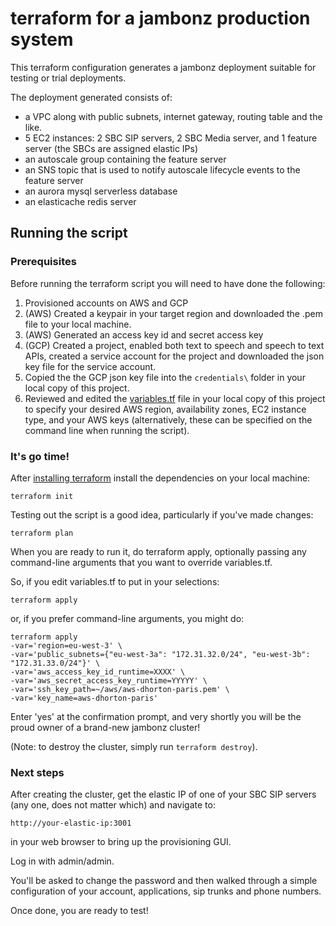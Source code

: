 # terraform for a jambonz production system

This terraform configuration generates a jambonz deployment suitable for testing or trial deployments.

The deployment generated consists of:

- a VPC along with public subnets, internet gateway, routing table and the like.
- 5 EC2 instances: 2 SBC SIP servers, 2 SBC Media server, and 1 feature server (the SBCs are assigned elastic IPs)
- an autoscale group containing the feature server
- an SNS topic that is used to notify autoscale lifecycle events to the feature server
- an aurora mysql serverless database
- an elasticache redis server

## Running the script

### Prerequisites

Before running the terraform script you will need to have done the following:

1. Provisioned accounts on AWS and GCP
1. (AWS) Created a keypair in your target region and downloaded the .pem file to your local machine.
1. (AWS) Generated an access key id and secret access key
1. (GCP) Created a project, enabled both text to speech and speech to text APIs, created a service account for the project and downloaded the json key file for the service account.
1. Copied the the GCP json key file into the `credentials\` folder in your local copy of this project.
1. Reviewed and edited the [variables.tf](./variables.tf) file in your local copy of this project to specify your desired AWS region, availability zones, EC2 instance type, and your AWS keys (alternatively, these can be specified on the command line when running the script).

### It's go time!

After [installing terraform](https://learn.hashicorp.com/terraform/getting-started/install.html) install the dependencies on your local machine:

```
terraform init
```

Testing out the script is a good idea, particularly if you've made changes:
```
terraform plan
```

When you are ready to run it, do terraform apply, optionally passing any command-line arguments that you want to override variables.tf.

So, if you edit variables.tf to put in your selections:

```
terraform apply 
```

or, if you prefer command-line arguments, you might do:

```
terraform apply 
-var='region=eu-west-3' \
-var='public_subnets={"eu-west-3a": "172.31.32.0/24", "eu-west-3b": "172.31.33.0/24"}' \
-var='aws_access_key_id_runtime=XXXX' \
-var='aws_secret_access_key_runtime=YYYYY' \
-var='ssh_key_path=~/aws/aws-dhorton-paris.pem' \
-var='key_name=aws-dhorton-paris'
```

Enter 'yes' at the confirmation prompt, and very shortly you will be the proud owner of a brand-new jambonz cluster!

(Note: to destroy the cluster, simply run `terraform destroy`).

### Next steps

After creating the cluster, get the elastic IP of one of your SBC SIP servers (any one, does not matter which) and navigate to:

```
http://your-elastic-ip:3001
```
 in your web browser to bring up the provisioning GUI.  
 
 Log in with admin/admin.
 
 You'll be asked to change the password and then walked through a simple configuration of your account, applications, sip trunks and phone numbers.  
 
 Once done, you are ready to test!

